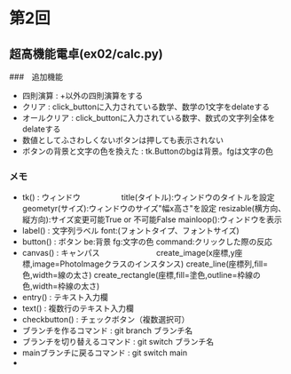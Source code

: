 # 第2回
## 超高機能電卓(ex02/calc.py)
###　追加機能
 - 四則演算 : +以外の四則演算をする
 - クリア : click_buttonに入力されている数学、数学の1文字をdelateする
 - オールクリア : click_buttonに入力されている数字、数式の文字列全体をdelateする
 - 数値としてふさわしくないボタンは押しても表示されない
 - ボタンの背景と文字の色を換えた : tk.Buttonのbgは背景。fgは文字の色

 ### メモ
  - tk() : ウィンドウ
  　　　　　title(タイトル):ウィンドウのタイトルを設定
           geometyr(サイズ):ウィンドウのサイズ"幅x高さ"を設定
           resizable(横方向、縦方向):サイズ変更可能True or 不可能False
           mainloop():ウィンドウを表示
  - label() : 文字列ラベル
              font:(フォントタイプ、フォントサイズ)
  - button() : ボタン
               be:背景
               fg:文字の色
               command:クリックした際の反応
  - canvas() : キャンパス
  　　　　　　　create_image(x座標,y座標,image=PhotoImageクラスのインスタンス)
               create_line(座標列,fill=色,width=線の太さ)
               create_rectangle(座標,fill=塗色,outline=枠線の色,width=枠線の太さ)
  - entry() : テキスト入力欄
  - text() : 複数行のテキスト入力欄
  - checkbutton() : チェックボタン（複数選択可）
  - ブランチを作るコマンド : git branch ブランチ名
  - ブランチを切り替えるコマンド : git switch ブランチ名
  - mainブランチに戻るコマンド : git switch main
  - 